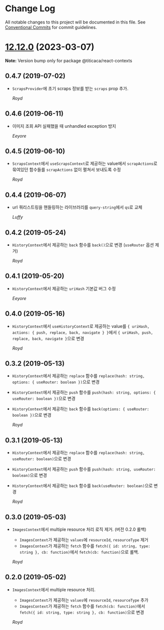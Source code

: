 # Change Log

All notable changes to this project will be documented in this file.
See [Conventional Commits](https://conventionalcommits.org) for commit guidelines.

# [12.12.0](https://github.com/titicacadev/triple-frontend/compare/v12.11.0...v12.12.0) (2023-03-07)

**Note:** Version bump only for package @titicaca/react-contexts





## 0.4.7 (2019-07-02)

- `ScrapsProvider`에 초기 scraps 정보를 받는 `scraps` prop 추가.

  _Royd_

## 0.4.6 (2019-06-11)

- 이미지 조회 API 실패했을 때 unhandled exception 방지

  _Eeyore_

## 0.4.5 (2019-06-10)

- `ScrapsContext`에서 `useScrapsContext`로 제공하는 value에서 `scrapActions`로 묶여있던 함수들를 `scrapActions` 없이 펼쳐서 보내도록 수정

  _Royd_

## 0.4.4 (2019-06-07)

- url 쿼리스트링을 핸들링하는 라이브러리를 `query-string`에서 `qs`로 교체

  _Luffy_

## 0.4.2 (2019-05-24)

- `HistoryContext`에서 제공하는 `back` 함수를 `back()`으로 변경 (`useRouter` 옵션 제거)

  _Royd_

## 0.4.1 (2019-05-20)

- `HistoryContext`에서 제공하는 `uriHash` 기본값 버그 수정

  _Eeyore_

## 0.4.0 (2019-05-16)

- `HistoryContext`에서 `useHistoryContext`로 제공하는 value를 `{ uriHash, actions: { push, replace, back, navigate } }`에서 `{ uriHash, push, replace, back, navigate }`으로 변경

  _Royd_

## 0.3.2 (2019-05-13)

- `HistoryContext`에서 제공하는 `replace` 함수를 `replace(hash: string, options: { useRouter: boolean })`으로 변경
- `HistoryContext`에서 제공하는 `push` 함수를 `push(hash: string, options: { useRouter: boolean })`으로 변경
- `HistoryContext`에서 제공하는 `back` 함수를 `back(options: { useRouter: boolean })`으로 변경

  _Royd_

## 0.3.1 (2019-05-13)

- `HistoryContext`에서 제공하는 `replace` 함수를 `replace(hash: string, useRouter: boolean)`으로 변경
- `HistoryContext`에서 제공하는 `push` 함수를 `push(hash: string, useRouter: boolean)`으로 변경
- `HistoryContext`에서 제공하는 `back` 함수를 `back(useRouter: boolean)`으로 변경

  _Royd_

## 0.3.0 (2019-05-03)

- `ImagesContext`에서 multiple resource 처리 로직 제거. (버전 0.2.0 롤백)

  - `ImagesContext`가 제공하는 `values`에 `resourceId`, `resourceType` 제거
  - `ImagesContext`가 제공하는 `fetch` 함수를 `fetch({ id: string, type: string }, cb: function)`에서 `fetch(cb: function)`으로 롤백.

  _Royd_

## 0.2.0 (2019-05-02)

- `ImagesContext`에서 multiple resource 처리.

  - `ImagesContext`가 제공하는 `values`에 `resourceId`, `resourceType` 추가
  - `ImagesContext`가 제공하는 `fetch` 함수를 `fetch(cb: function)`에서 `fetch({ id: string, type: string }, cb: function)`으로 변경

  _Royd_
